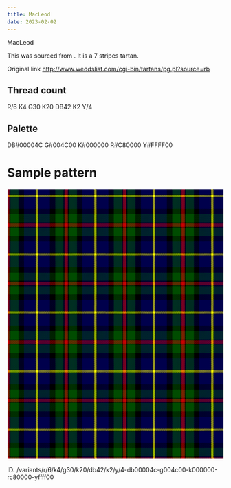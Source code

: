 ```yaml
---
title: MacLeod
date: 2023-02-02
---
```

MacLeod

This was sourced from <no value>.  It is a 7 stripes tartan.

Original link http://www.weddslist.com/cgi-bin/tartans/pg.pl?source=rb

## Thread count
R/6 K4 G30 K20 DB42 K2 Y/4

## Palette
DB#00004C G#004C00 K#000000 R#C80000 Y#FFFF00

# Sample pattern

![Tartan detail](tartan.png "R/6 K4 G30 K20 DB42 K2 Y/4 tartan")

ID: /variants/r/6/k4/g30/k20/db42/k2/y/4-db00004c-g004c00-k000000-rc80000-yffff00
